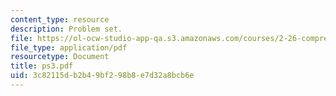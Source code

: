```yaml
---
content_type: resource
description: Problem set.
file: https://ol-ocw-studio-app-qa.s3.amazonaws.com/courses/2-26-compressible-fluid-dynamics-spring-2004/3c82115db2b49bf298b8e7d32a8bcb6e_ps3.pdf
file_type: application/pdf
resourcetype: Document
title: ps3.pdf
uid: 3c82115d-b2b4-9bf2-98b8-e7d32a8bcb6e
---
```


